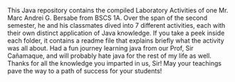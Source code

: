 This Java repository contains the compiled Laboratory Activities of one Mr. Marc Andrei G. Bersabe from BSCS 1A.
Over the span of the second semester, he and his classmates dived into 7 different activities, each with their own distinct application of Java knowledge.
If you take a peek inside each folder, it contains a readme file that explains briefly what the activity was all about.
Had a fun journey learning java from our Prof, Sir Cañamaque, and will probably hate java for the rest of my life as well.
Thanks for all the knowledge you imparted in us, Sir! May your teachings pave the way to a path of success for your students!
